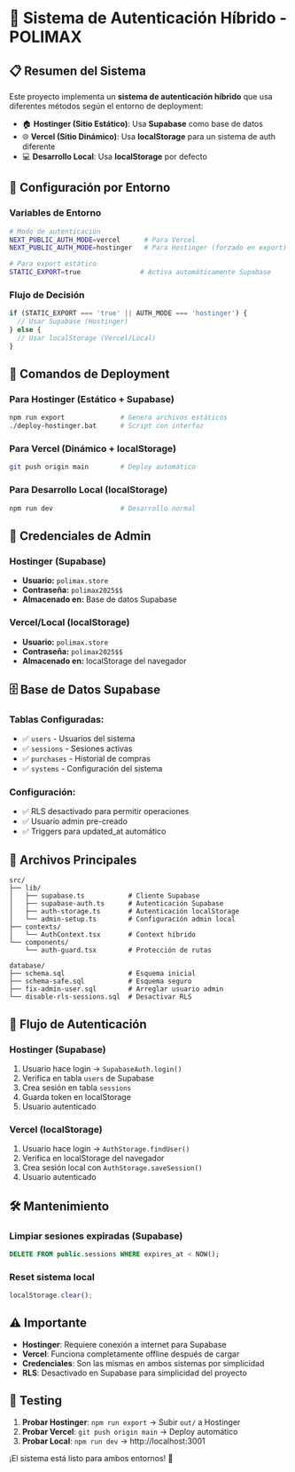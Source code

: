 # 🔐 Sistema de Autenticación Híbrido - POLIMAX

## 📋 Resumen del Sistema

Este proyecto implementa un **sistema de autenticación híbrido** que usa diferentes métodos según el entorno de deployment:

- 🏠 **Hostinger (Sitio Estático)**: Usa **Supabase** como base de datos
- 🌐 **Vercel (Sitio Dinámico)**: Usa **localStorage** para un sistema de auth diferente  
- 💻 **Desarrollo Local**: Usa **localStorage** por defecto

## 🔧 Configuración por Entorno

### Variables de Entorno

```bash
# Modo de autenticación
NEXT_PUBLIC_AUTH_MODE=vercel      # Para Vercel
NEXT_PUBLIC_AUTH_MODE=hostinger   # Para Hostinger (forzado en export)

# Para export estático
STATIC_EXPORT=true               # Activa automáticamente Supabase
```

### Flujo de Decisión

```javascript
if (STATIC_EXPORT === 'true' || AUTH_MODE === 'hostinger') {
  // Usar Supabase (Hostinger)
} else {
  // Usar localStorage (Vercel/Local)
}
```

## 🚀 Comandos de Deployment

### Para Hostinger (Estático + Supabase)
```bash
npm run export              # Genera archivos estáticos
./deploy-hostinger.bat      # Script con interfaz
```

### Para Vercel (Dinámico + localStorage)
```bash
git push origin main        # Deploy automático
```

### Para Desarrollo Local (localStorage)
```bash
npm run dev                 # Desarrollo normal
```

## 🔑 Credenciales de Admin

### Hostinger (Supabase)
- **Usuario:** `polimax.store`
- **Contraseña:** `polimax2025$$`
- **Almacenado en:** Base de datos Supabase

### Vercel/Local (localStorage)
- **Usuario:** `polimax.store`  
- **Contraseña:** `polimax2025$$`
- **Almacenado en:** localStorage del navegador

## 🗄️ Base de Datos Supabase

### Tablas Configuradas:
- ✅ `users` - Usuarios del sistema
- ✅ `sessions` - Sesiones activas  
- ✅ `purchases` - Historial de compras
- ✅ `systems` - Configuración del sistema

### Configuración:
- ✅ RLS desactivado para permitir operaciones
- ✅ Usuario admin pre-creado
- ✅ Triggers para updated_at automático

## 📁 Archivos Principales

```
src/
├── lib/
│   ├── supabase.ts           # Cliente Supabase
│   ├── supabase-auth.ts      # Autenticación Supabase
│   ├── auth-storage.ts       # Autenticación localStorage
│   └── admin-setup.ts        # Configuración admin local
├── contexts/
│   └── AuthContext.tsx       # Context híbrido
└── components/
    └── auth-guard.tsx        # Protección de rutas

database/
├── schema.sql                # Esquema inicial
├── schema-safe.sql           # Esquema seguro
├── fix-admin-user.sql        # Arreglar usuario admin
└── disable-rls-sessions.sql  # Desactivar RLS
```

## 🔄 Flujo de Autenticación

### Hostinger (Supabase)
1. Usuario hace login → `SupabaseAuth.login()`
2. Verifica en tabla `users` de Supabase
3. Crea sesión en tabla `sessions`
4. Guarda token en localStorage
5. Usuario autenticado

### Vercel (localStorage)
1. Usuario hace login → `AuthStorage.findUser()`
2. Verifica en localStorage del navegador
3. Crea sesión local con `AuthStorage.saveSession()`
4. Usuario autenticado

## 🛠️ Mantenimiento

### Limpiar sesiones expiradas (Supabase)
```sql
DELETE FROM public.sessions WHERE expires_at < NOW();
```

### Reset sistema local
```javascript
localStorage.clear();
```

## ⚠️ Importante

- **Hostinger**: Requiere conexión a internet para Supabase
- **Vercel**: Funciona completamente offline después de cargar
- **Credenciales**: Son las mismas en ambos sistemas por simplicidad
- **RLS**: Desactivado en Supabase para simplicidad del proyecto

## 🧪 Testing

1. **Probar Hostinger**: `npm run export` → Subir `out/` a Hostinger
2. **Probar Vercel**: `git push origin main` → Deploy automático
3. **Probar Local**: `npm run dev` → http://localhost:3001

¡El sistema está listo para ambos entornos! 🎉